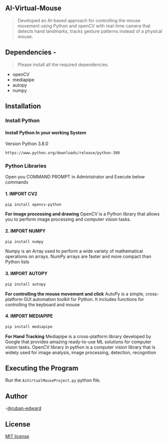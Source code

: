 ## AI-Virtual-Mouse
> Developed an AI-based approach for controlling the mouse movement using Python and openCV with real-time camera that detects hand landmarks, tracks gesture patterns instead of a physical mouse.

## Dependencies  -
> Please install all the required dependencies.
* openCV
* mediapipe
* autopy
* numpy

## Installation
<h3>Install Python</h3>

<h4>Install Python In your working System</h4>
Version Python 3.8.0

   ```bash
   https://www.python.org/downloads/release/python-380
   ```
<h3>Python Libraries</h3>
<p>Open you COMMAND PROMPT in Administrator and Execute below commands</p>

<h4>1.  IMPORT CV2</h4>

   ```bash
   pip install opencv-python
   ```

<b>For image processing and drawing</b>
   OpenCV is a Python library that allows you to perform image processing and computer vision tasks.

<h4>2.  IMPORT NUMPY</h4>

   ```bash
   pip install numpy
   ```
   
   Numpy is an Array used to perform a wide variety of mathematical operations on arrays. NumPy arrays are faster and more compact than Python lists

<h4>3.  IMPORT AUTOPY</h4>

   ```bash
   pip install autopy
   ```
   
   <b>For controlling the mouse movement and click</b>
   AutoPy is a simple, cross-platform GUI automation toolkit for Python. It includes functions for controlling the keyboard and mouse

<h4>4.  IMPORT MEDIAPIPE</h4>

   ```bash
   pip install mediapipe
   ```
   
   <b>For Hand Tracking</b>
   Mediapipe is a cross-platform library developed by Google that provides amazing ready-to-use ML solutions for computer vision tasks. OpenCV library in python is a computer vision library that is widely used for image analysis, image processing, detection, recognition
   
   
## Executing the Program

Run the ```AiVirtualMouseProject.py``` python file.

## Author 

-[@ruban-edward](https://github.com/Ruban-Edward)

## License

[MIT license](LICENSE.md)
